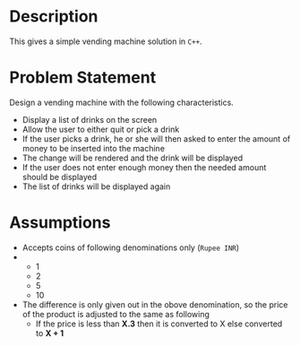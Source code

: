 # Description
This gives a simple vending machine solution in ```C++```.

# Problem Statement
Design a vending machine with the following characteristics.
* Display a list of drinks on the screen
* Allow the user to either quit or pick a drink
* If the user picks a drink, he or she will then asked to enter the amount of money to be inserted into the machine
* The change will be rendered and the drink will be displayed
* If the user does not enter enough money then the needed amount should be displayed
* The list of drinks will be displayed again

# Assumptions
* Accepts coins of following denominations only (`Rupee INR`)
* * 1
  * 2
  * 5
  * 10
* The difference is only given out in the obove denomination, so the price of the product is adjusted to the same as following
  * If the price is less than **X.3** then it is converted to X else converted to **X + 1**


